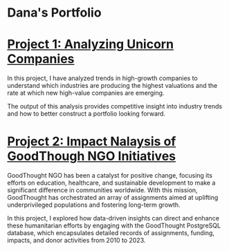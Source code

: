 # Dana's Portfolio

# [Project 1: Analyzing Unicorn Companies](https://github.com/datadanacreate/Analyzing-Unicorn-Companies-Project-SQL.git)

In this project, I have analyzed trends in high-growth companies to understand which industries are producing the highest valuations and the rate at which new high-value companies are emerging.

The output of this analysis provides competitive insight into industry trends and how to better construct a portfolio looking forward.

# [Project 2: Impact Nalaysis of GoodThough NGO Initiatives](https://github.com/datadanacreate/GoodThought_NGO-Project-SQL.git)

GoodThought NGO has been a catalyst for positive change, focusing its efforts on education, healthcare, and sustainable development to make a significant difference in communities worldwide. With this mission, GoodThought has orchestrated an array of assignments aimed at uplifting underprivileged populations and fostering long-term growth.

In this project, I explored how data-driven insights can direct and enhance these humanitarian efforts by engaging with the GoodThought PostgreSQL database, which encapsulates detailed records of assignments, funding, impacts, and donor activities from 2010 to 2023.
